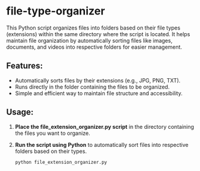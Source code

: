 # file-type-organizer
This Python script organizes files into folders based on their file types (extensions) within the same directory where the script is located. It helps maintain file organization by automatically sorting files like images, documents, and videos into respective folders for easier management.

## Features:
- Automatically sorts files by their extensions (e.g., JPG, PNG, TXT).
- Runs directly in the folder containing the files to be organized.
- Simple and efficient way to maintain file structure and accessibility.

## Usage:
1. **Place the file_extension_organizer.py script** in the directory containing the files you want to organize.

2. **Run the script using Python** to automatically sort files into respective folders based on their types.

   ```bash
   python file_extension_organizer.py
